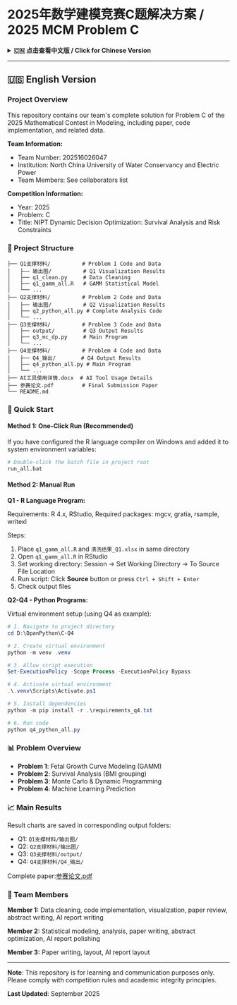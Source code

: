 # 2025年数学建模竞赛C题解决方案 / 2025 MCM Problem C

<details>
<summary><b>🇨🇳 点击查看中文版 / Click for Chinese Version</b></summary>

## 项目简介

本仓库包含我们团队参加2025年数学建模竞赛C题的完整解决方案，包括论文、代码实现和相关数据。

**队伍信息：**
- 队伍编号：202516026047
- 参赛院校：North China University of Water Conservancy and Electric Power
- 队伍成员：见协作者列表

**竞赛信息：**
- 竞赛年份：2025年
- 题目编号：C题
- 题目名称：NIPT 动态决策优化：生存分析与风险约束

## 📂 项目结构

```
├── Q1支撑材料/          # 问题1相关代码和数据
│   ├── 输出图/          # Q1可视化结果
│   ├── q1_clean.py     # 数据清洗
│   ├── q1_gamm_all.R   # GAMM统计模型
│   └── ...
├── Q2支撑材料/          # 问题2相关代码和数据
│   ├── 输出图/          # Q2可视化结果
│   ├── q2_python_all.py # 完整分析代码
│   └── ...
├── Q3支撑材料/          # 问题3相关代码和数据
│   ├── output/         # Q3输出结果
│   ├── q3_mc_dp.py     # 主程序
│   └── ...
├── Q4支撑材料/          # 问题4相关代码和数据
│   ├── Q4_输出/        # Q4输出结果
│   ├── q4_python_all.py # 主程序
│   └── ...
├── AI工具使用详情.docx  # AI工具使用说明
├── 参赛论文.pdf         # 最终提交论文
└── README.md
```

## 🚀 快速开始

### 方法一：一键运行（推荐）

如果已在Windows系统中配置R语言编译器，并将其所在路径正确添加到系统环境变量：

```bash
# 直接双击项目根目录下的批处理文件
run_all.bat
```

### 方法二：手动运行

#### Q1 - R语言程序运行

**环境要求：**
- R 4.x
- RStudio（推荐）
- 所需R包：mgcv, gratia, rsample, writexl

**运行步骤：**

1. 将 `q1_gamm_all.R` 和 `清洗结果_Q1.xlsx` 放到同一目录（如 `Q1支撑材料/`）
2. 在RStudio中打开 `q1_gamm_all.R`
3. 设置工作目录：Session → Set Working Directory → To Source File Location
4. 运行脚本：点击 **Source** 按钮或按 `Ctrl + Shift + Enter`
5. 查看输出文件

#### Q2-Q4 - Python程序运行

**虚拟环境配置（以Q4为例）：**

```powershell
# 1. 进入项目目录
cd D:\DpanPython\C-Q4

# 2. 创建虚拟环境
python -m venv .venv

# 3. 临时放开脚本执行限制
Set-ExecutionPolicy -Scope Process -ExecutionPolicy Bypass

# 4. 激活虚拟环境
.\.venv\Scripts\Activate.ps1

# 5. 安装依赖
python -m pip install -r .\requirements_q4.txt

# 6. 运行代码
python q4_python_all.py
```

## 📊 问题概述

### 问题1：胎儿生长曲线建模
- **支撑材料位置**: `Q1支撑材料/`
- **主要方法**: GAMM（广义可加混合模型）
- **核心代码**: `q1_clean.py`, `q1_gamm_all.R`

### 问题2：生存分析
- **支撑材料位置**: `Q2支撑材料/`
- **主要方法**: 生存分析、BMI分组分析
- **核心代码**: `q2_python_all.py`

### 问题3：蒙特卡洛与动态规划
- **支撑材料位置**: `Q3支撑材料/`
- **核心代码**: `q3_mc_dp.py`

### 问题4：机器学习预测
- **支撑材料位置**: `Q4支撑材料/`
- **核心代码**: `q4_python_all.py`

## 📈 主要结果

各问题的结果图表分别保存在对应的输出文件夹中：
- Q1: `Q1支撑材料/输出图/`
- Q2: `Q2支撑材料/输出图/`
- Q3: `Q3支撑材料/output/`
- Q4: `Q4支撑材料/Q4_输出/`

完整论文请查看：[参赛论文.pdf](参赛论文.pdf)

## 👥 团队成员

本项目由3人团队协作完成，分工如下：

**成员1：**
- 数据清洗与预处理
- 代码实现与可视化
- 审查论文提出修改建议
- 摘要撰写
- AI使用报告撰写

**成员2：**
- 统计建模与分析
- 此部分论文撰写
- 审查论文提出修改建议
- 摘要优化
- AI使用报告润色

**成员3：**
- 论文绝大部分撰写与图文排版
- AI使用报告排版

---

**注意**：本仓库仅供学习交流使用，请遵守竞赛规则和学术诚信原则。

</details>

---

## 🇺🇸 English Version

### Project Overview

This repository contains our team's complete solution for Problem C of the 2025 Mathematical Contest in Modeling, including paper, code implementation, and related data.

**Team Information:**
- Team Number: 202516026047
- Institution: North China University of Water Conservancy and Electric Power
- Team Members: See collaborators list

**Competition Information:**
- Year: 2025
- Problem: C
- Title: NIPT Dynamic Decision Optimization: Survival Analysis and Risk Constraints

### 📂 Project Structure

```
├── Q1支撑材料/          # Problem 1 Code and Data
│   ├── 输出图/          # Q1 Visualization Results
│   ├── q1_clean.py     # Data Cleaning
│   ├── q1_gamm_all.R   # GAMM Statistical Model
│   └── ...
├── Q2支撑材料/          # Problem 2 Code and Data
│   ├── 输出图/          # Q2 Visualization Results
│   ├── q2_python_all.py # Complete Analysis Code
│   └── ...
├── Q3支撑材料/          # Problem 3 Code and Data
│   ├── output/         # Q3 Output Results
│   ├── q3_mc_dp.py     # Main Program
│   └── ...
├── Q4支撑材料/          # Problem 4 Code and Data
│   ├── Q4_输出/        # Q4 Output Results
│   ├── q4_python_all.py # Main Program
│   └── ...
├── AI工具使用详情.docx  # AI Tool Usage Details
├── 参赛论文.pdf         # Final Submission Paper
└── README.md
```

### 🚀 Quick Start

#### Method 1: One-Click Run (Recommended)

If you have configured the R language compiler on Windows and added it to system environment variables:

```bash
# Double-click the batch file in project root
run_all.bat
```

#### Method 2: Manual Run

**Q1 - R Language Program:**

Requirements: R 4.x, RStudio, Required packages: mgcv, gratia, rsample, writexl

Steps:
1. Place `q1_gamm_all.R` and `清洗结果_Q1.xlsx` in same directory
2. Open `q1_gamm_all.R` in RStudio
3. Set working directory: Session → Set Working Directory → To Source File Location
4. Run script: Click **Source** button or press `Ctrl + Shift + Enter`
5. Check output files

**Q2-Q4 - Python Programs:**

Virtual environment setup (using Q4 as example):

```powershell
# 1. Navigate to project directory
cd D:\DpanPython\C-Q4

# 2. Create virtual environment
python -m venv .venv

# 3. Allow script execution
Set-ExecutionPolicy -Scope Process -ExecutionPolicy Bypass

# 4. Activate virtual environment
.\.venv\Scripts\Activate.ps1

# 5. Install dependencies
python -m pip install -r .\requirements_q4.txt

# 6. Run code
python q4_python_all.py
```

### 📊 Problem Overview

- **Problem 1**: Fetal Growth Curve Modeling (GAMM)
- **Problem 2**: Survival Analysis (BMI grouping)
- **Problem 3**: Monte Carlo & Dynamic Programming
- **Problem 4**: Machine Learning Prediction

### 📈 Main Results

Result charts are saved in corresponding output folders:
- Q1: `Q1支撑材料/输出图/`
- Q2: `Q2支撑材料/输出图/`
- Q3: `Q3支撑材料/output/`
- Q4: `Q4支撑材料/Q4_输出/`

Complete paper:<a href="./参赛论文.pdf">参赛论文.pdf</a>

### 👥 Team Members

**Member 1:** Data cleaning, code implementation, visualization, paper review, abstract writing, AI report writing

**Member 2:** Statistical modeling, analysis, paper writing, abstract optimization, AI report polishing

**Member 3:** Paper writing, layout, AI report layout

---

**Note**: This repository is for learning and communication purposes only. Please comply with competition rules and academic integrity principles.

**Last Updated**: September 2025
